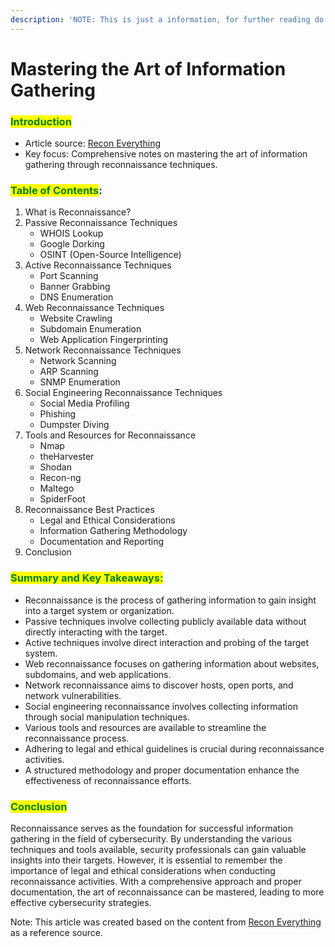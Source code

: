 ```yaml
---
description: 'NOTE: This is just a information, for further reading do check the article'
---
```


# Mastering the Art of Information Gathering

### <mark style="color:green;">Introduction</mark>

* Article source: [Recon Everything](https://infosecwriteups.com/recon-everything-48aafbb8987)
* Key focus: Comprehensive notes on mastering the art of information gathering through reconnaissance techniques.

### <mark style="color:green;">Table of Contents</mark>:

1. What is Reconnaissance?
2. Passive Reconnaissance Techniques
   * WHOIS Lookup
   * Google Dorking
   * OSINT (Open-Source Intelligence)
3. Active Reconnaissance Techniques
   * Port Scanning
   * Banner Grabbing
   * DNS Enumeration
4. Web Reconnaissance Techniques
   * Website Crawling
   * Subdomain Enumeration
   * Web Application Fingerprinting
5. Network Reconnaissance Techniques
   * Network Scanning
   * ARP Scanning
   * SNMP Enumeration
6. Social Engineering Reconnaissance Techniques
   * Social Media Profiling
   * Phishing
   * Dumpster Diving
7. Tools and Resources for Reconnaissance
   * Nmap
   * theHarvester
   * Shodan
   * Recon-ng
   * Maltego
   * SpiderFoot
8. Reconnaissance Best Practices
   * Legal and Ethical Considerations
   * Information Gathering Methodology
   * Documentation and Reporting
9. Conclusion

### <mark style="color:green;">Summary and Key Takeaways:</mark>

* Reconnaissance is the process of gathering information to gain insight into a target system or organization.
* Passive techniques involve collecting publicly available data without directly interacting with the target.
* Active techniques involve direct interaction and probing of the target system.
* Web reconnaissance focuses on gathering information about websites, subdomains, and web applications.
* Network reconnaissance aims to discover hosts, open ports, and network vulnerabilities.
* Social engineering reconnaissance involves collecting information through social manipulation techniques.
* Various tools and resources are available to streamline the reconnaissance process.
* Adhering to legal and ethical guidelines is crucial during reconnaissance activities.
* A structured methodology and proper documentation enhance the effectiveness of reconnaissance efforts.

### <mark style="color:green;">Conclusion</mark>

Reconnaissance serves as the foundation for successful information gathering in the field of cybersecurity. By understanding the various techniques and tools available, security professionals can gain valuable insights into their targets. However, it is essential to remember the importance of legal and ethical considerations when conducting reconnaissance activities. With a comprehensive approach and proper documentation, the art of reconnaissance can be mastered, leading to more effective cybersecurity strategies.

Note: This article was created based on the content from [Recon Everything](https://infosecwriteups.com/recon-everything-48aafbb8987) as a reference source.
